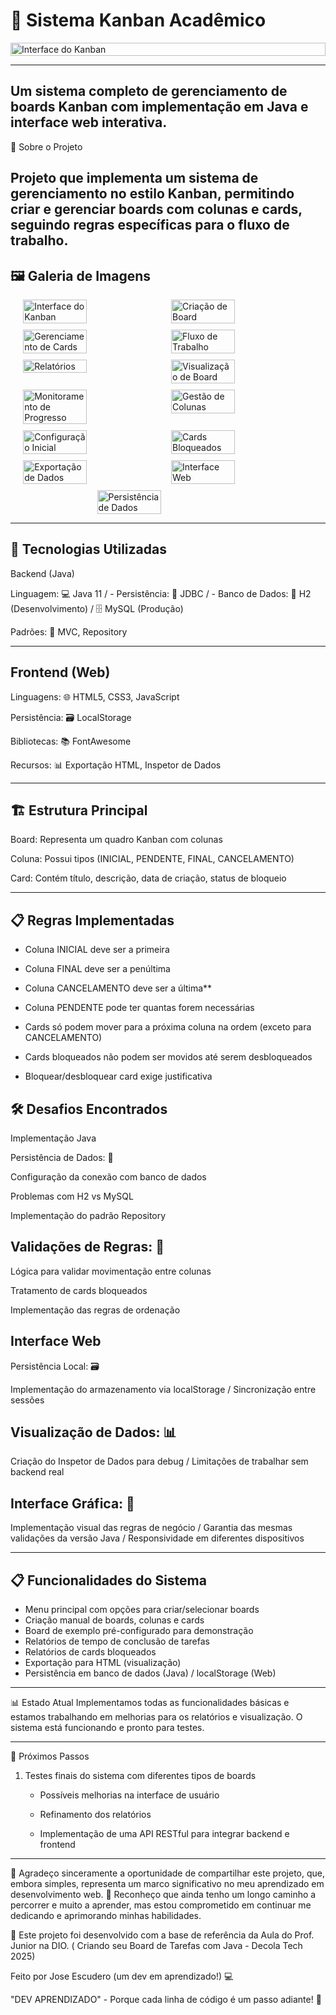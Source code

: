 # 🎯 Sistema Kanban Acadêmico

<div style="display: flex; flex-wrap: wrap; gap: 10px; justify-content: center">
  <img src="imagem-adicionada/titulo.png" alt="Interface do Kanban" style="width: 100%; cursor: pointer;" onclick="this.style.width='100%'; this.style.cursor='zoom-out';" ondblclick="this.style.width='45%'; this.style.cursor='zoom-in';">
</div>
  
---

## Um sistema completo de gerenciamento de boards Kanban com implementação em Java e interface web interativa.

📌 Sobre o Projeto

Projeto que implementa um sistema de gerenciamento no estilo Kanban, permitindo criar e gerenciar boards com colunas e cards, seguindo regras específicas para o fluxo de trabalho.
---

## 🖼️ Galeria de Imagens

<div style="display: flex; flex-wrap: wrap; gap: 10px; justify-content: center">
  <img src="imagem-adicionada/teste.png" alt="Interface do Kanban" style="width: 45%; cursor: pointer;" onclick="this.style.width='100%'; this.style.cursor='zoom-out';" ondblclick="this.style.width='45%'; this.style.cursor='zoom-in';">
  <img src="imagem-adicionada/teste1.png" alt="Criação de Board" style="width: 45%; cursor: pointer;" onclick="this.style.width='100%'; this.style.cursor='zoom-out';" ondblclick="this.style.width='45%'; this.style.cursor='zoom-in';">
   <img src="imagem-adicionada/teste2.png" alt="Gerenciamento de Cards" style="width: 45%; cursor: pointer;" onclick="this.style.width='100%'; this.style.cursor='zoom-out';" ondblclick="this.style.width='45%'; this.style.cursor='zoom-in';">
  <img src="imagem-adicionada/teste3.png" alt="Fluxo de Trabalho" style="width: 45%; cursor: pointer;" onclick="this.style.width='100%'; this.style.cursor='zoom-out';" ondblclick="this.style.width='45%'; this.style.cursor='zoom-in';">
  <img src="imagem-adicionada/teste4.png" alt="Relatórios" style="width: 45%; cursor: pointer;" onclick="this.style.width='100%'; this.style.cursor='zoom-out';" ondblclick="this.style.width='45%'; this.style.cursor='zoom-in';">
   <img src="imagem-adicionada/teste5.png" alt="Visualização de Board" style="width: 45%; cursor: pointer;" onclick="this.style.width='100%'; this.style.cursor='zoom-out';" ondblclick="this.style.width='45%'; this.style.cursor='zoom-in';">
  <img src="imagem-adicionada/TESTE-3.png" alt="Monitoramento de Progresso" style="width: 45%; cursor: pointer;" onclick="this.style.width='100%'; this.style.cursor='zoom-out';" ondblclick="this.style.width='45%'; this.style.cursor='zoom-in';">
  <img src="imagem-adicionada/teste6.png" alt="Gestão de Colunas" style="width: 45%; cursor: pointer;" onclick="this.style.width='100%'; this.style.cursor='zoom-out';" ondblclick="this.style.width='45%'; this.style.cursor='zoom-in';">
  <img src="imagem-adicionada/TESTE-1.png" alt="Configuração Inicial" style="width: 45%; cursor: pointer;" onclick="this.style.width='100%'; this.style.cursor='zoom-out';" ondblclick="this.style.width='45%'; this.style.cursor='zoom-in';">
  <img src="imagem-adicionada/TESTE-2.png" alt="Cards Bloqueados" style="width: 45%; cursor: pointer;" onclick="this.style.width='100%'; this.style.cursor='zoom-out';" ondblclick="this.style.width='45%'; this.style.cursor='zoom-in';">
  <img src="imagem-adicionada/TESTE-4.png" alt="Exportação de Dados" style="width: 45%; cursor: pointer;" onclick="this.style.width='100%'; this.style.cursor='zoom-out';" ondblclick="this.style.width='45%'; this.style.cursor='zoom-in';">
  <img src="imagem-adicionada/TESTE-5.png" alt="Interface Web" style="width: 45%; cursor: pointer;" onclick="this.style.width='100%'; this.style.cursor='zoom-out';" ondblclick="this.style.width='45%'; this.style.cursor='zoom-in';">
  <img src="imagem-adicionada/TESTE-6.png" alt="Persistência de Dados" style="width: 45%; cursor: pointer;" onclick="this.style.width='100%'; this.style.cursor='zoom-out';" ondblclick="this.style.width='45%'; this.style.cursor='zoom-in';">


</div>


 

---
## 🚀 Tecnologias Utilizadas

Backend (Java)

Linguagem: 💻 Java 11  / - Persistência: 💾 JDBC  / -  Banco de Dados:  🔬 H2 (Desenvolvimento)  /  🗄️ MySQL (Produção)

Padrões: 📐 MVC, Repository

---
## Frontend (Web)

Linguagens: 🌐 HTML5, CSS3, JavaScript

Persistência: 🗃️ LocalStorage

Bibliotecas: 📚 FontAwesome

Recursos: 📊 Exportação HTML, Inspetor de Dados

---
## 🏗️ Estrutura Principal

Board: Representa um quadro Kanban com colunas

Coluna: Possui tipos (INICIAL, PENDENTE, FINAL, CANCELAMENTO)

Card: Contém título, descrição, data de criação, status de bloqueio

---
## 📋 Regras Implementadas

- Coluna INICIAL deve ser a primeira

- Coluna FINAL deve ser a penúltima

- Coluna CANCELAMENTO deve ser a última**

- Coluna PENDENTE pode ter quantas forem necessárias

- Cards só podem mover para a próxima coluna na ordem (exceto para CANCELAMENTO)

- Cards bloqueados não podem ser movidos até serem desbloqueados

- Bloquear/desbloquear card exige justificativa


## 🛠️ Desafios Encontrados

Implementação Java

Persistência de Dados: 💾

Configuração da conexão com banco de dados

Problemas com H2 vs MySQL

Implementação do padrão Repository


## Validações de Regras: 🧮

Lógica para validar movimentação entre colunas

Tratamento de cards bloqueados

Implementação das regras de ordenação


## Interface Web

Persistência Local: 🗃️

Implementação do armazenamento via localStorage  /  Sincronização entre sessões


## Visualização de Dados: 📊

Criação do Inspetor de Dados para debug  /  Limitações de trabalhar sem backend real


## Interface Gráfica: 🎨 

Implementação visual das regras de negócio  /  Garantia das mesmas validações da versão Java  /  Responsividade em diferentes dispositivos


---
## 📋 Funcionalidades do Sistema

- Menu principal com opções para criar/selecionar boards
- Criação manual de boards, colunas e cards
- Board de exemplo pré-configurado para demonstração
- Relatórios de tempo de conclusão de tarefas
- Relatórios de cards bloqueados
- Exportação para HTML (visualização)
- Persistência em banco de dados (Java) / localStorage (Web)

---
📊 Estado Atual
Implementamos todas as funcionalidades básicas e estamos trabalhando em melhorias para os relatórios e visualização. O sistema está funcionando e pronto para testes.

---

📝 Próximos Passos

1.  Testes finais do sistema com diferentes tipos de boards

    - Possíveis melhorias na interface de usuário

    - Refinamento dos relatórios

    - Implementação de uma API RESTful para integrar backend e frontend
  
---

👥 Agradeço sinceramente a oportunidade de compartilhar este projeto, que, embora simples, representa um marco significativo no meu aprendizado em desenvolvimento web. 
🌱 Reconheço que ainda tenho um longo caminho a percorrer e muito a aprender, mas estou comprometido em continuar me dedicando e aprimorando minhas habilidades.

🚀 Este projeto foi desenvolvido com a base de referência da Aula do Prof. Junior na DIO. 
( Criando seu Board de Tarefas com Java - Decola Tech 2025)

Feito por Jose Escudero (um dev em aprendizado!) 💻

"DEV APRENDIZADO" - Porque cada linha de código é um passo adiante! 🌈



